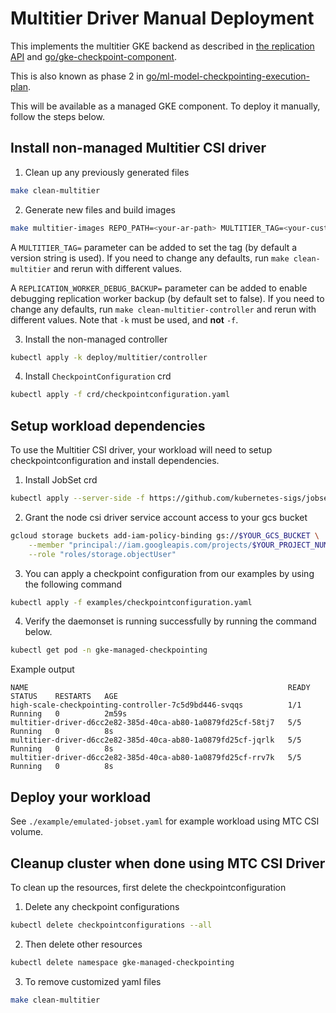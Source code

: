 # Multitier Driver Manual Deployment

This implements the multitier GKE backend as described in [the replication
API](https://docs.google.com/document/d/1GMazl5jrctVPoQrP30z6jV_k9PPidVokUVqI9ZP4_PE/edit?tab=t.0)
and [go/gke-checkpoint-component](go/gke-checkpoint-component).

This is also known as phase 2 in [go/ml-model-checkpointing-execution-plan](go/ml-model-checkpointing-execution-plan).

This will be available as a managed GKE component. To deploy it manually, follow the steps below.

## Install non-managed Multitier CSI driver

1. Clean up any previously generated files

```bash
make clean-multitier
```

2. Generate new files and build images

```bash
make multitier-images REPO_PATH=<your-ar-path> MULTITIER_TAG=<your-custom-tag>
```

A `MULTITIER_TAG=` parameter can be added to set the tag (by default a version string is
used). If you need to change any defaults, run `make clean-multitier` and rerun
with different values.

A `REPLICATION_WORKER_DEBUG_BACKUP=` parameter can be added to enable debugging replication worker backup (by default set to false). If you need to change any defaults, run `make clean-multitier-controller` and rerun
with different values.  Note that `-k` must be used, and **not** `-f`.

3. Install the non-managed controller

```bash
kubectl apply -k deploy/multitier/controller
```

4. Install `CheckpointConfiguration` crd

```bash
kubectl apply -f crd/checkpointconfiguration.yaml
```

## Setup workload dependencies
To use the Multitier CSI driver, your workload will need to setup checkpointconfiguration and install dependencies.

1. Install JobSet crd

```bash
kubectl apply --server-side -f https://github.com/kubernetes-sigs/jobset/releases/download/v0.8.0/manifests.yaml
```

2. Grant the node csi driver service account access to your gcs bucket

```bash
gcloud storage buckets add-iam-policy-binding gs://$YOUR_GCS_BUCKET \
    --member "principal://iam.googleapis.com/projects/$YOUR_PROJECT_NUMBER/locations/global/workloadIdentityPools/$YOUR_PROJECT.svc.id.goog/subject/ns/gke-managed-checkpointing/sa/gke-checkpointing-multitier-node" \
    --role "roles/storage.objectUser"
```

3. You can apply a checkpoint configuration from our examples by using the following command

```bash
kubectl apply -f examples/checkpointconfiguration.yaml
```

4. Verify the daemonset is running successfully by running the command below.

```bash
kubectl get pod -n gke-managed-checkpointing
```

Example output
```
NAME                                                          READY   STATUS    RESTARTS   AGE
high-scale-checkpointing-controller-7c5d9bd446-svqqs          1/1     Running   0          2m59s
multitier-driver-d6cc2e82-385d-40ca-ab80-1a0879fd25cf-58tj7   5/5     Running   0          8s
multitier-driver-d6cc2e82-385d-40ca-ab80-1a0879fd25cf-jqrlk   5/5     Running   0          8s
multitier-driver-d6cc2e82-385d-40ca-ab80-1a0879fd25cf-rrv7k   5/5     Running   0          8s
```

## Deploy your workload
See `./example/emulated-jobset.yaml` for example workload using MTC CSI volume.

## Cleanup cluster when done using MTC CSI Driver
To clean up the resources, first delete the checkpointconfiguration

1. Delete any checkpoint configurations

```bash
kubectl delete checkpointconfigurations --all
```

2. Then delete other resources

```bash
kubectl delete namespace gke-managed-checkpointing
```

3. To remove customized yaml files

```bash
make clean-multitier
```